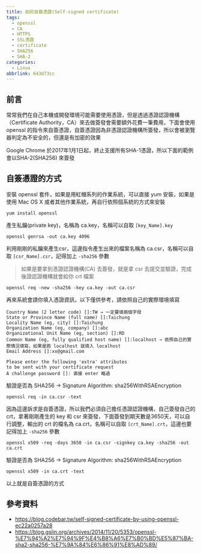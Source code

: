 ```yaml
---
title: 如何自簽憑證(Self-signed certificate)
tags:
  - openssl
  - CA
  - HTTPS
  - SSL憑證
  - certificate
  - SHA256
  - SHA-2
categories:
  - Linux
abbrlink: 643d73cc
---
```


## 前言

常常我們在自己本機或開發環境可能需要使用憑證，但是透過憑證認證機構（Certificate Authority，CA）來去做簽發會需要額外花費一筆費用，下面會使用 openssl 的指令來自簽憑證，自簽憑證因為非憑證認證機構所簽發，所以會被瀏覽器判定為不安全的，但還是有加密的效果

Google Chrome 於2017年1月1日起，終止支援所有SHA-1憑證，所以下面的範例會以SHA-2(SHA256) 來簽發

<!--more-->

## 自簽憑證的方式

安裝 openssl 套件，如果是用紅帽系列的作業系統，可以直接 yum 安裝，如果是使用 Mac OS X 或者其他作業系統，再自行依照個系統的方式來安裝

```
yum install openssl
```

產生私鑰(private key)，名稱為 ca.key，名稱可以自取 `[key_Name].key`

```
openssl genrsa -out ca.key 4096
```

利用剛剛的私鑰來產生csr，這邊指令產生出來的檔案名稱為 ca.csr，名稱可以自取 `[csr_Name].csr`，記得加上 `-sha256` 參數

> 如果是要拿到憑證認證機構(CA) 去簽發，就是拿 csr 去提交並驗證，完成後證認證機構就會給你 crt 檔案

```
openssl req -new -sha256 -key ca.key -out ca.csr
```

再來系統會請你填入憑證資訊，以下僅供參考，請依照自己的實際環境填寫

```
Country Name (2 letter code) []:TW → 一定要填兩個字母
State or Province Name (full name) []:Taichung
Locality Name (eg, city) []:Taichung
Organization Name (eg, company) []:abc
Organizational Unit Name (eg, section) []:RD
Common Name (eg, fully qualified host name) []:localhost → 依照自己的實際情況填寫，如果是跑 localhost 就填入 localhost
Email Address []:xx@gmail.com

Please enter the following 'extra' attributes
to be sent with your certificate request
A challenge password []: 直接 enter 略過
```

驗證是否為 SHA256 → Signature Algorithm: sha256WithRSAEncryption

```
openssl req -in ca.csr -text
```

因為這邊訴求是自簽憑證，所以我們必須自己擔任憑證認證機構，自己簽發自己的 crt，拿著剛剛產生的 key 和 csr 來簽發，下面簽發到期天數是3650天，可以自行調整，輸出的 crt 的檔名為 ca.crt，名稱可以自取 `[crt_Name].crt`，這邊也要記得加上 `-sha256` 參數

```
openssl x509 -req -days 3650 -in ca.csr -signkey ca.key -sha256 -out ca.crt
```

驗證是否為 SHA256 → Signature Algorithm: sha256WithRSAEncryption

```
openssl x509 -in ca.crt -text
```

以上就是自簽憑證的方式

## 參考資料

- https://blog.codebar.tw/self-signed-certificate-by-using-openssl-ec22a0257a28
- https://blog.gslin.org/archives/2014/11/20/5353/openssl-%E7%94%A2%E7%94%9F%E4%B8%A6%E7%B0%BD%E5%87%BA-sha2-sha256-%E7%9A%84%E6%86%91%E8%AD%89/
